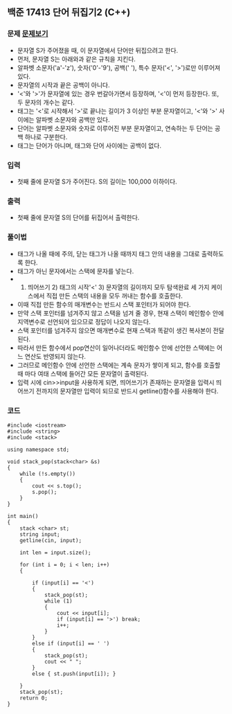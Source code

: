 ## 백준 17413 단어 뒤집기2 (C++)

### 문제 [문제보기](https://www.acmicpc.net/problem/17413)
- 문자열 S가 주어졌을 때, 이 문자열에서 단어만 뒤집으려고 한다.
- 먼저, 문자열 S는 아래와과 같은 규칙을 지킨다.
- 알파벳 소문자('a'-'z'), 숫자('0'-'9'), 공백(' '), 특수 문자('<', '>')로만 이루어져 있다.
- 문자열의 시작과 끝은 공백이 아니다.
- '<'와 '>'가 문자열에 있는 경우 번갈아가면서 등장하며, '<'이 먼저 등장한다. 또, 두 문자의 개수는 같다.
- 태그는 '<'로 시작해서 '>'로 끝나는 길이가 3 이상인 부분 문자열이고, '<'와 '>' 사이에는 알파벳 소문자와 공백만 있다. 
- 단어는 알파벳 소문자와 숫자로 이루어진 부분 문자열이고, 연속하는 두 단어는 공백 하나로 구분한다. 
- 태그는 단어가 아니며, 태그와 단어 사이에는 공백이 없다.


### 입력
- 첫째 줄에 문자열 S가 주어진다. S의 길이는 100,000 이하이다.

### 출력
 - 첫째 줄에 문자열 S의 단어를 뒤집어서 출력한다.

### 풀이법 
 - 태그가 나올 때에 주의, 닫는 태그가 나올 때까지 태그 안의 내용을 그대로 출력하도록 한다.
 - 태그가 아닌 문자에서는 스택에 문자를 넣는다. 
 - 1) 띄어쓰기 2) 태그의 시작'<' 3) 문자열의 길이까지 모두 탐색완료 세 가지 케이스에서 직접 만든 스택의 내용을 모두 꺼내는 함수를 호출한다.
 - 이때 직접 만든 함수의 매개변수는 반드시 스택 포인터가 되어야 한다. 
 - 만약 스택 포인터를 넘겨주지 않고 스택을 넘겨 줄 경우, 현재 스택이 메인함수 안에 지역변수로 선언되어 있으므로 정답이 나오지 않는다.
 - 스택 포인터를 넘겨주지 않으면 매개변수로 현재 스택과 똑같이 생긴 복사본이 전달된다. 
 - 따라서 만든 함수에서 pop연산이 일어나더라도 메인함수 안에 선언한 스택에는 어느 연산도 반영되지 않는다.
 - 그러므로 메인함수 안에 선언한 스택에는 계속 문자가 쌓이게 되고, 함수를 호출할 때 마다 여태 스택에 들어간 모든 문자열이 출력된다.
 - 입력 시에 cin>>input을 사용하게 되면, 띄어쓰기가 존재하는 문자열을 입력시 띄어쓰기 전까지의 문자열만 입력이 되므로 반드시 getline()함수를 사용해야 한다.
 
 
### 코드
```
#include <iostream>
#include <string>
#include <stack>

using namespace std;

void stack_pop(stack<char> &s)
{
	while (!s.empty())
	{
		cout << s.top();
		s.pop();
	}
}

int main()
{
	stack <char> st;
	string input;
	getline(cin, input);

	int len = input.size();

	for (int i = 0; i < len; i++)
	{

		if (input[i] == '<')
		{
			stack_pop(st);
			while (1)
			{
				cout << input[i];
				if (input[i] == '>') break;
				i++;
			}
		}
		else if (input[i] == ' ')
		{
			stack_pop(st);
			cout << " ";
		}
		else { st.push(input[i]); }

	}
	stack_pop(st);
	return 0;
}
```
